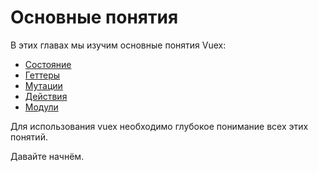 # Основные понятия

В этих главах мы изучим основные понятия Vuex:

* [Состояние](state.md)
* [Геттеры](getters.md)
* [Мутации](mutations.md)
* [Действия](actions.md)
* [Модули](modules.md)

Для использования vuex необходимо глубокое понимание всех этих понятий.

Давайте начнём.
